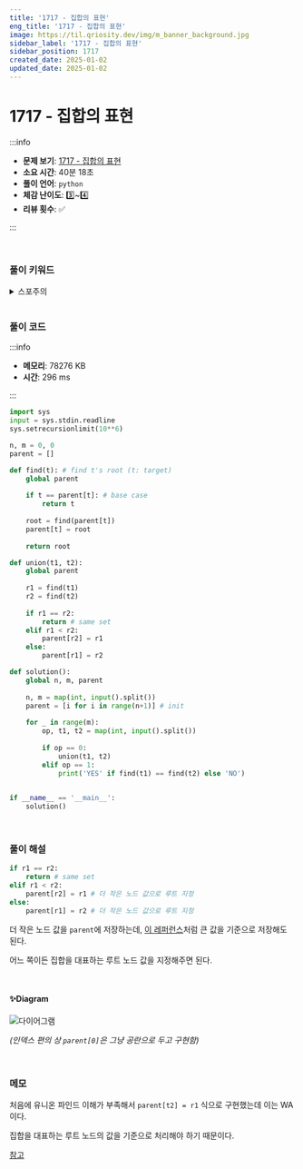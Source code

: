 ```yaml
---
title: '1717 - 집합의 표현'
eng_title: '1717 - 집합의 표현'
image: https://til.qriosity.dev/img/m_banner_background.jpg
sidebar_label: '1717 - 집합의 표현'
sidebar_position: 1717
created_date: 2025-01-02
updated_date: 2025-01-02
---
```


# 1717 - 집합의 표현

:::info

- **문제 보기**: [1717 - 집합의 표현](https://www.acmicpc.net/problem/1717)
- **소요 시간**: 40분 18초
- **풀이 언어**: `python`
- **체감 난이도**: 3️⃣~4️⃣
- **리뷰 횟수**: ✅

:::

<br />

### 풀이 키워드

<details>
<summary>스포주의</summary>

`유니온파인드`

</details>

<br />

### 풀이 코드

:::info

- **메모리**: 78276 KB
- **시간**: 296 ms

:::

```python
import sys
input = sys.stdin.readline
sys.setrecursionlimit(10**6)

n, m = 0, 0
parent = []

def find(t): # find t's root (t: target)
    global parent
    
    if t == parent[t]: # base case
        return t
    
    root = find(parent[t])
    parent[t] = root
    
    return root

def union(t1, t2):
    global parent
    
    r1 = find(t1)
    r2 = find(t2)
    
    if r1 == r2:
        return # same set
    elif r1 < r2:
        parent[r2] = r1
    else:
        parent[r1] = r2

def solution():
    global n, m, parent
    
    n, m = map(int, input().split())
    parent = [i for i in range(n+1)] # init
    
    for _ in range(m):
        op, t1, t2 = map(int, input().split())
        
        if op == 0:
            union(t1, t2)
        elif op == 1:
            print('YES' if find(t1) == find(t2) else 'NO')
    

if __name__ == '__main__':
    solution()
```

<br />

### 풀이 해설

```python
if r1 == r2:
    return # same set
elif r1 < r2:
    parent[r2] = r1 # 더 작은 노드 값으로 루트 지정
else:
    parent[r1] = r2 # 더 작은 노드 값으로 루트 지정
```

더 작은 노드 값을 `parent`에 저장하는데, [이 레퍼런스](https://memodayoungee.tistory.com/106)처럼 큰 값을 기준으로 저장해도 된다.

어느 쪽이든 집합을 대표하는 루트 노드 값을 지정해주면 된다.

<br />

#### ✨Diagram

![다이어그램](https://github.com/user-attachments/assets/4839b492-8b75-4f42-8f02-5c8093a17b23)

*(인덱스 편의 상 `parent[0]`은 그냥 공란으로 두고 구현함)*

<br />

### 메모
처음에 유니온 파인드 이해가 부족해서 `parent[t2] = r1` 식으로 구현했는데 이는 WA이다.

집합을 대표하는 루트 노드의 값을 기준으로 처리해야 하기 때문이다.

[참고](https://www.acmicpc.net/board/view/132271)
